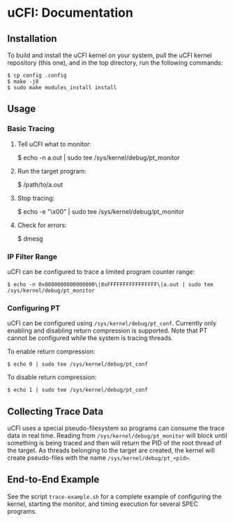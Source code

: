 # uCFI: Documentation

## Installation

To build and install the uCFI kernel on your system, pull the uCFI kernel
repository (this one), and in the top directory, run the following commands:

    $ cp config .config
    $ make -j8
    $ sudo make modules_install install

## Usage

### Basic Tracing

1. Tell uCFI what to monitor:

    $ echo -n a.out | sudo tee /sys/kernel/debug/pt_monitor

2. Run the target program:

    $ /path/to/a.out

3. Stop tracing:

    $ echo -e "\x00" | sudo tee /sys/kernel/debug/pt_monitor

4. Check for errors:

    $ dmesg

### IP Filter Range

uCFI can be configured to trace a limited program counter range:

    $ echo -n 0x0000000000000000\|0xFFFFFFFFFFFFFFFF\|a.out | sudo tee /sys/kernel/debug/pt_monitor

### Configuring PT

uCFI can be configured using `/sys/kernel/debug/pt_conf`. Currently only
enabling and disabling return compression is supported. Note that PT
cannot be configured while the system is tracing threads.

To enable return compression:

    $ echo 0 | sudo tee /sys/kernel/debug/pt_conf

To disable return compression:

    $ echo 1 | sudo tee /sys/kernel/debug/pt_conf

## Collecting Trace Data

uCFI uses a special pseudo-filesystem so programs can consume the trace data in
real time. Reading from `/sys/kernel/debug/pt_monitor` will block until
something is being traced and then will return the PID of the root thread of
the target. As threads belonging to the target are created, the kernel will
create pseudo-files with the name `/sys/kernel/debug/pt_<pid>`.

## End-to-End Example

See the script `trace-example.sh` for a complete example of configuring the
kernel, starting the monitor, and timing execution for several SPEC programs.
